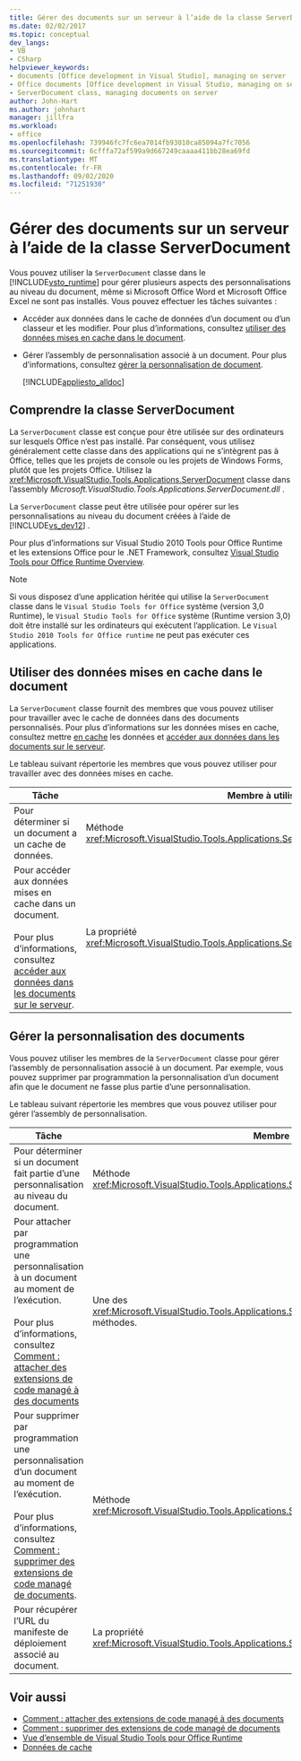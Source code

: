 ```yaml
---
title: Gérer des documents sur un serveur à l’aide de la classe ServerDocument
ms.date: 02/02/2017
ms.topic: conceptual
dev_langs:
- VB
- CSharp
helpviewer_keywords:
- documents [Office development in Visual Studio], managing on server
- Office documents [Office development in Visual Studio, managing on server
- ServerDocument class, managing documents on server
author: John-Hart
ms.author: johnhart
manager: jillfra
ms.workload:
- office
ms.openlocfilehash: 739946fc7fc6ea7014fb93010ca85094a7fc7056
ms.sourcegitcommit: 6cfffa72af599a9d667249caaaa411bb28ea69fd
ms.translationtype: MT
ms.contentlocale: fr-FR
ms.lasthandoff: 09/02/2020
ms.locfileid: "71251930"
---
```

# <a name="manage-documents-on-a-server-by-using-the-serverdocument-class"></a>Gérer des documents sur un serveur à l’aide de la classe ServerDocument
  Vous pouvez utiliser la `ServerDocument` classe dans le [!INCLUDE[vsto_runtime](../vsto/includes/vsto-runtime-md.md)] pour gérer plusieurs aspects des personnalisations au niveau du document, même si Microsoft Office Word et Microsoft Office Excel ne sont pas installés. Vous pouvez effectuer les tâches suivantes :

- Accéder aux données dans le cache de données d’un document ou d’un classeur et les modifier. Pour plus d’informations, consultez [utiliser des données mises en cache dans le document](#CachedData).

- Gérer l’assembly de personnalisation associé à un document. Pour plus d’informations, consultez [gérer la personnalisation de document](#CustomizationInfo).

  [!INCLUDE[appliesto_alldoc](../vsto/includes/appliesto-alldoc-md.md)]

## <a name="understand-the-serverdocument-class"></a>Comprendre la classe ServerDocument
 La `ServerDocument` classe est conçue pour être utilisée sur des ordinateurs sur lesquels Office n’est pas installé. Par conséquent, vous utilisez généralement cette classe dans des applications qui ne s’intègrent pas à Office, telles que les projets de console ou les projets de Windows Forms, plutôt que les projets Office. Utilisez la <xref:Microsoft.VisualStudio.Tools.Applications.ServerDocument> classe dans l’assembly *Microsoft.VisualStudio.Tools.Applications.ServerDocument.dll* .

 La `ServerDocument` classe peut être utilisée pour opérer sur les personnalisations au niveau du document créées à l’aide de [!INCLUDE[vs_dev12](../vsto/includes/vs-dev12-md.md)] .

 Pour plus d’informations sur Visual Studio 2010 Tools pour Office Runtime et les extensions Office pour le .NET Framework, consultez [Visual Studio Tools pour Office Runtime Overview](../vsto/visual-studio-tools-for-office-runtime-overview.md).

> [!NOTE]
> Si vous disposez d’une application héritée qui utilise la `ServerDocument` classe dans le `Visual Studio Tools for Office` système (version 3,0 Runtime), le `Visual Studio Tools for Office` système (Runtime version 3,0) doit être installé sur les ordinateurs qui exécutent l’application. Le `Visual Studio 2010 Tools for Office runtime` ne peut pas exécuter ces applications.

## <a name="work-with-cached-data-in-the-document"></a><a name="CachedData"></a> Utiliser des données mises en cache dans le document
 La `ServerDocument` classe fournit des membres que vous pouvez utiliser pour travailler avec le cache de données dans des documents personnalisés. Pour plus d’informations sur les données mises en cache, consultez mettre [en cache](../vsto/caching-data.md) les données et [accéder aux données dans les documents sur le serveur](../vsto/accessing-data-in-documents-on-the-server.md).

 Le tableau suivant répertorie les membres que vous pouvez utiliser pour travailler avec des données mises en cache.

|Tâche|Membre à utiliser|
|----------|-------------------|
|Pour déterminer si un document a un cache de données.|Méthode <xref:Microsoft.VisualStudio.Tools.Applications.ServerDocument.IsCacheEnabled%2A>|
|Pour accéder aux données mises en cache dans un document.<br /><br /> Pour plus d’informations, consultez [accéder aux données dans les documents sur le serveur](../vsto/accessing-data-in-documents-on-the-server.md).|La propriété <xref:Microsoft.VisualStudio.Tools.Applications.ServerDocument.CachedData%2A>.|

## <a name="manage-the-document-customization"></a><a name="CustomizationInfo"></a> Gérer la personnalisation des documents
 Vous pouvez utiliser les membres de la `ServerDocument` classe pour gérer l’assembly de personnalisation associé à un document. Par exemple, vous pouvez supprimer par programmation la personnalisation d’un document afin que le document ne fasse plus partie d’une personnalisation.

 Le tableau suivant répertorie les membres que vous pouvez utiliser pour gérer l’assembly de personnalisation.

|Tâche|Membre à utiliser|
|----------|-------------------|
|Pour déterminer si un document fait partie d’une personnalisation au niveau du document.|Méthode <xref:Microsoft.VisualStudio.Tools.Applications.ServerDocument.GetCustomizationVersion%2A>|
|Pour attacher par programmation une personnalisation à un document au moment de l’exécution.<br /><br /> Pour plus d’informations, consultez [Comment : attacher des extensions de code managé à des documents](../vsto/how-to-attach-managed-code-extensions-to-documents.md)|Une des <xref:Microsoft.VisualStudio.Tools.Applications.ServerDocument.AddCustomization%2A> méthodes.|
|Pour supprimer par programmation une personnalisation d’un document au moment de l’exécution.<br /><br /> Pour plus d’informations, consultez [Comment : supprimer des extensions de code managé de documents](../vsto/how-to-remove-managed-code-extensions-from-documents.md).|Méthode <xref:Microsoft.VisualStudio.Tools.Applications.ServerDocument.RemoveCustomization%2A>|
|Pour récupérer l’URL du manifeste de déploiement associé au document.|La propriété <xref:Microsoft.VisualStudio.Tools.Applications.ServerDocument.DeploymentManifestUrl%2A>.|

## <a name="see-also"></a>Voir aussi
- [Comment : attacher des extensions de code managé à des documents](../vsto/how-to-attach-managed-code-extensions-to-documents.md)
- [Comment : supprimer des extensions de code managé de documents](../vsto/how-to-remove-managed-code-extensions-from-documents.md)
- [Vue d’ensemble de Visual Studio Tools pour Office Runtime](../vsto/visual-studio-tools-for-office-runtime-overview.md)
- [Données de cache](../vsto/caching-data.md)
